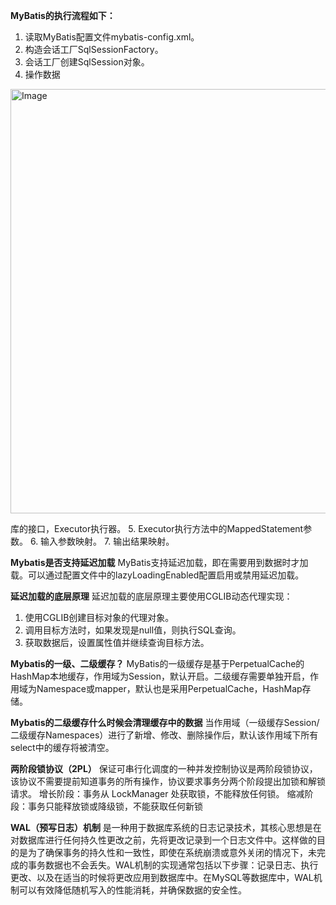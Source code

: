 **MyBatis的执行流程如下：**
1. 读取MyBatis配置文件mybatis-config.xml。
2. 构造会话工厂SqlSessionFactory。
3. 会话工厂创建SqlSession对象。
4. 操作数据

<img width="679" alt="Image" src="https://github.com/user-attachments/assets/e2c0cb54-41cb-4c51-a02b-6f521f6ad0ea" />

库的接口，Executor执行器。
5. Executor执行方法中的MappedStatement参数。
6. 输入参数映射。
7. 输出结果映射。

**Mybatis是否支持延迟加载**
MyBatis支持延迟加载，即在需要用到数据时才加载。可以通过配置文件中的lazyLoadingEnabled配置启用或禁用延迟加载。

**延迟加载的底层原理**
延迟加载的底层原理主要使用CGLIB动态代理实现：
1. 使用CGLIB创建目标对象的代理对象。
2. 调用目标方法时，如果发现是null值，则执行SQL查询。
3. 获取数据后，设置属性值并继续查询目标方法。

**Mybatis的一级、二级缓存？**
MyBatis的一级缓存是基于PerpetualCache的HashMap本地缓存，作用域为Session，默认开启。二级缓存需要单独开启，作用域为Namespace或mapper，默认也是采用PerpetualCache，HashMap存储。

**Mybatis的二级缓存什么时候会清理缓存中的数据**
当作用域（一级缓存Session/二级缓存Namespaces）进行了新增、修改、删除操作后，默认该作用域下所有select中的缓存将被清空。
 
**两阶段锁协议（2PL）**
保证可串行化调度的一种并发控制协议是两阶段锁协议，该协议不需要提前知道事务的所有操作，协议要求事务分两个阶段提出加锁和解锁请求。 增长阶段：事务从 LockManager 处获取锁，不能释放任何锁。 缩减阶段：事务只能释放锁或降级锁，不能获取任何新锁

**WAL（预写日志）机制**
是一种用于数据库系统的日志记录技术，其核心思想是在对数据库进行任何持久性更改之前，先将更改记录到一个日志文件中。这样做的目的是为了确保事务的持久性和一致性，即使在系统崩溃或意外关闭的情况下，未完成的事务数据也不会丢失。WAL机制的实现通常包括以下步骤：记录日志、执行更改、以及在适当的时候将更改应用到数据库中。在MySQL等数据库中，WAL机制可以有效降低随机写入的性能消耗，并确保数据的安全性。